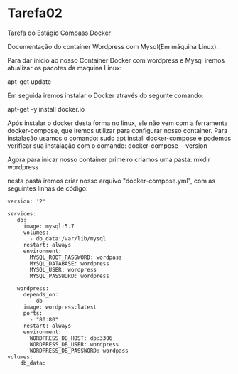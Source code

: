 # Tarefa02
Tarefa do Estágio Compass Docker

Documentação do container Wordpress com Mysql(Em máquina Linux):

Para dar inicio ao nosso Container Docker com wordpress e Mysql iremos atualizar os pacotes da maquina Linux:

apt-get update

Em seguida iremos instalar o Docker através do segunte comando:

apt-get -y install docker.io

Após instalar o docker desta forma no linux, ele não vem com a ferramenta docker-compose, que iremos utilizar para configurar nosso container.
 Para instalação usamos o comando:
 sudo apt install docker-compose
 e podemos verificar sua instalação com o comando:
 docker-compose --version

Agora para inicar nosso container primeiro criamos uma pasta:
mkdir wordpress

nesta pasta iremos criar nosso arquivo "docker-compose.yml", com as seguintes linhas de código:

```
version: '2'

services:
   db:
     image: mysql:5.7
     volumes:
       - db_data:/var/lib/mysql
     restart: always
     environment:
       MYSQL_ROOT_PASSWORD: wordpass
       MYSQL_DATABASE: wordpress
       MYSQL_USER: wordpress
       MYSQL_PASSWORD: wordpress

   wordpress:
     depends_on:
       - db
     image: wordpress:latest
     ports:
       - "80:80"
     restart: always
     environment:
       WORDPRESS_DB_HOST: db:3306
       WORDPRESS_DB_USER: wordpress
       WORDPRESS_DB_PASSWORD: wordpass
volumes:
    db_data:
```
